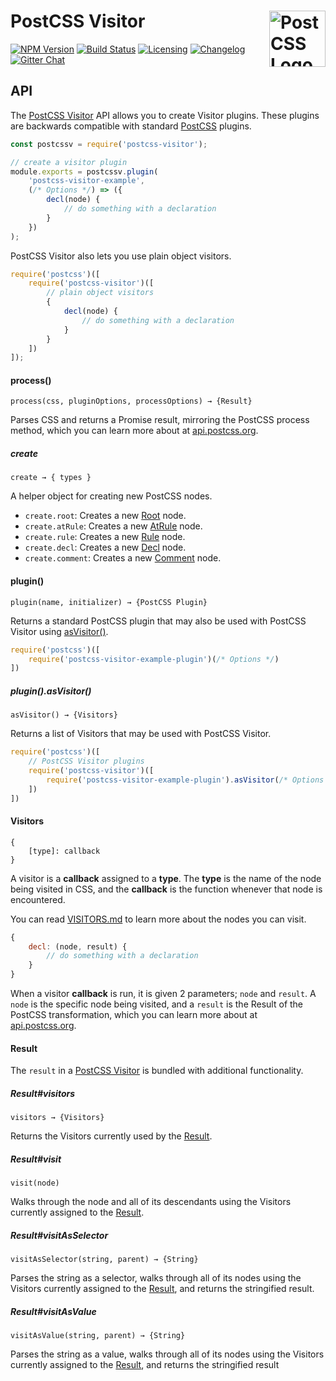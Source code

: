 # PostCSS Visitor [<img src="https://postcss.github.io/postcss/logo.svg" alt="PostCSS Logo" width="90" height="90" align="right">][postcss]

[![NPM Version][npm-img]][npm-url]
[![Build Status][cli-img]][cli-url]
[![Licensing][lic-img]][lic-url]
[![Changelog][log-img]][log-url]
[![Gitter Chat][git-img]][git-url]

## API

The [PostCSS Visitor] API allows you to create Visitor plugins. These plugins are backwards compatible with standard [PostCSS] plugins.

```js
const postcssv = require('postcss-visitor');

// create a visitor plugin
module.exports = postcssv.plugin(
	'postcss-visitor-example',
	(/* Options */) => ({
		decl(node) {
			// do something with a declaration
		}
	})
);
```

PostCSS Visitor also lets you use plain object visitors.

```js
require('postcss')([
	require('postcss-visitor')([
		// plain object visitors
		{
			decl(node) {
				// do something with a declaration
			}
		}
	])
]);
```

#### process()

```
process(css, pluginOptions, processOptions) → {Result}
```

Parses CSS and returns a Promise result, mirroring the PostCSS process method, which you can learn more about at [api.postcss.org](http://api.postcss.org/postcss.html).

##### create

```
create → { types }
```

A helper object for creating new PostCSS nodes.

- `create.root`: Creates a new [Root](http://api.postcss.org/Root.html) node.
- `create.atRule`: Creates a new [AtRule](http://api.postcss.org/AtRule.html) node.
- `create.rule`: Creates a new [Rule](http://api.postcss.org/Rule.html) node.
- `create.decl`: Creates a new [Decl](http://api.postcss.org/Decl.html) node.
- `create.comment`: Creates a new [Comment](http://api.postcss.org/Comment.html) node.

#### plugin()

```
plugin(name, initializer) → {PostCSS Plugin}
```

Returns a standard PostCSS plugin that may also be used with PostCSS Visitor using [asVisitor()](#plugin-asvisitor).

```js
require('postcss')([
	require('postcss-visitor-example-plugin')(/* Options */)
])
```

##### plugin().asVisitor()

```
asVisitor() → {Visitors}
```

Returns a list of Visitors that may be used with PostCSS Visitor.

```js
require('postcss')([
	// PostCSS Visitor plugins 
	require('postcss-visitor')([
		require('postcss-visitor-example-plugin').asVisitor(/* Options */)
	])
])
```

#### Visitors

```
{
	[type]: callback
}
```

A visitor is a **callback** assigned to a **type**. The **type** is the name of the node being visited in CSS, and the **callback** is the function whenever that node is encountered.

You can read [VISITORS.md] to learn more about the nodes you can visit.

```js
{
	decl: (node, result) {
		// do something with a declaration
	}
}
```

When a visitor **callback** is run, it is given 2 parameters; `node` and `result`. A `node` is the specific node being visited, and a `result` is the Result of the PostCSS transformation, which you can learn more about at [api.postcss.org](http://api.postcss.org/Result.html).

#### Result

The `result` in a [PostCSS Visitor] is bundled with additional functionality.

##### Result#visitors

```
visitors → {Visitors}
```

Returns the Visitors currently used by the [Result](#result).

##### Result#visit

```
visit(node)
```

Walks through the node and all of its descendants using the Visitors currently assigned to the [Result](#result).

##### Result#visitAsSelector

```
visitAsSelector(string, parent) → {String}
```

Parses the string as a selector, walks through all of its nodes using the Visitors currently assigned to the [Result](#result), and returns the stringified result.

##### Result#visitAsValue

```
visitAsValue(string, parent) → {String}
```

Parses the string as a value, walks through all of its nodes using the Visitors currently assigned to the [Result](#result), and returns the stringified result

[npm-url]: https://www.npmjs.com/package/postcss-visitor
[npm-img]: https://img.shields.io/npm/v/postcss-visitor.svg
[cli-url]: https://travis-ci.org/jonathantneal/postcss-visitor
[cli-img]: https://img.shields.io/travis/jonathantneal/postcss-visitor.svg
[lic-url]: LICENSE.md
[lic-img]: https://img.shields.io/npm/l/postcss-visitor.svg
[log-url]: CHANGELOG.md
[log-img]: https://img.shields.io/badge/changelog-md-blue.svg
[git-url]: https://gitter.im/postcss/postcss
[git-img]: https://img.shields.io/badge/chat-gitter-blue.svg

[API.md]: API.md
[Gulp PostCSS]: https://github.com/postcss/gulp-postcss
[Grunt PostCSS]: https://github.com/nDmitry/grunt-postcss
[PostCSS]: https://github.com/postcss/postcss
[PostCSS Visitor]: https://github.com/jonathantneal/postcss-visitor
[VISITORS.md]: VISITORS.md
